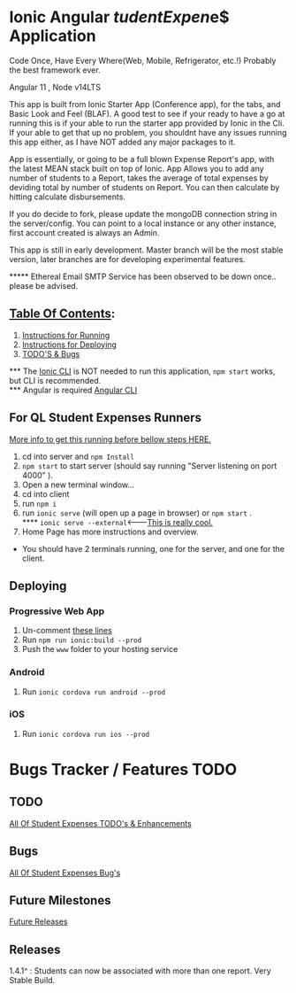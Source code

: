 # Ionic Angular $tudent Expen$e$ Application

Code Once, Have Every Where(Web, Mobile, Refrigerator, etc.!)
Probably the best framework ever.

Angular 11 , Node v14LTS

This app is built from Ionic Starter App (Conference app), for the tabs, and Basic Look and Feel (BLAF).
A good test to see if your ready to have a go at running this is if your able to run the starter app 
provided by Ionic in the Cli.  If your able to get that up no problem, you shouldnt have any issues
running this app either, as I have NOT added any major packages to it.

App is essentially, or going to be a full blown Expense Report's app, with the latest MEAN stack built on top of Ionic.  App Allows you to add any number of students to a Report, takes the average of total expenses by deviding total by number of students on Report.  You can then calculate by hitting calculate disbursements.

If you do decide to fork, please update the mongoDB connection string in the server/config.
You can point to a local instance or any other instance, first account created is always an Admin.

This app is still in early development.  Master branch will be the most stable version, later branches are for developing experimental features.  

***** Ethereal Email SMTP Service has been observed to be down once.. please be advised.

## <u>Table Of Contents</u>:
1. <a href="#for-ql-student-expenses-runners">Instructions for Running</a>
2. <a href="#deploying">Instructions for Deploying</a>
3. <a href="#bugs-tracker--features-todo">TODO'S & Bugs</a>
   
*** The <a href="https://ionicframework.com/docs/cli">Ionic CLI</a> is NOT needed to run this application, `npm start` works, but CLI is recommended.
<br/>*** Angular is required <a href="https://cli.angular.io/">Angular CLI</a>

## For QL Student Expenses Runners  

<a href="https://github.com/mikecrf121/ql-student-expenses-ionic/issues/11">More info to get this running before bellow steps HERE.</a>

1. cd into server and `npm Install`
2. `npm start` to start server (should say running "Server listening on port 4000" ).
3. Open a new terminal window...
4. cd into client
5. run `npm i`
6. run `ionic serve` (will open up a page in browser) or `npm start` .<br/>
**** `ionic serve --external`<---<a href="https://ionicframework.com/docs/cli/commands/serve">This is really cool.</a> 
7. Home Page has more instructions and overview.

* You should have 2 terminals running, one for the server, and one for the client.


## Deploying

### Progressive Web App

1. Un-comment [these lines](https://github.com/ionic-team/ionic2-app-base/blob/master/src/index.html#L21)
2. Run `npm run ionic:build --prod`
3. Push the `www` folder to your hosting service

### Android

1. Run `ionic cordova run android --prod`

### iOS

1. Run `ionic cordova run ios --prod`

# Bugs Tracker / Features TODO

## TODO

<a href="https://github.com/mikecrf121/ql-student-expenses-ionic/labels/enhancement">All Of Student Expenses TODO's & Enhancements<a>

## Bugs

<a href="https://github.com/mikecrf121/ql-student-expenses-ionic/labels/bug">All Of Student Expenses Bug's<a>

## Future Milestones

<a href="https://github.com/mikecrf121/ql-student-expenses-ionic/issues/14">Future Releases</a>

## Releases
1.4.1^ :  Students can now be associated with more than one report.  Very Stable Build.


